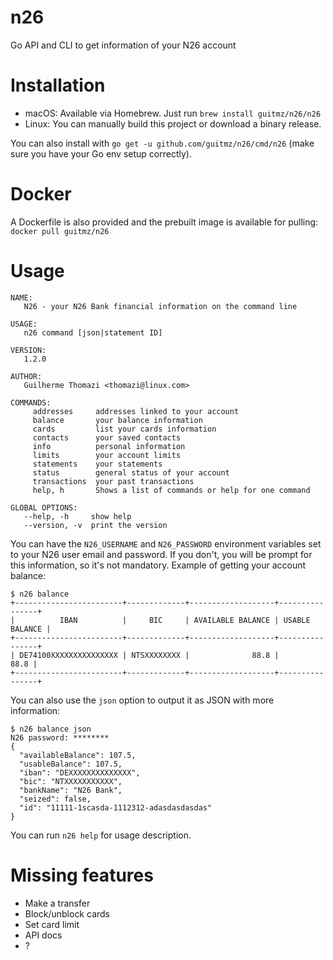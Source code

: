 # n26
Go API and CLI to get information of your N26 account

# Installation
- macOS: Available via Homebrew. Just run `brew install guitmz/n26/n26`
- Linux: You can manually build this project or download a binary release.

You can also install with `go get -u github.com/guitmz/n26/cmd/n26` (make sure you have your Go env setup correctly). 

# Docker
A Dockerfile is also provided and the prebuilt image is available for pulling: `docker pull guitmz/n26`

# Usage
```
NAME:
   N26 - your N26 Bank financial information on the command line

USAGE:
   n26 command [json|statement ID]

VERSION:
   1.2.0

AUTHOR:
   Guilherme Thomazi <thomazi@linux.com>

COMMANDS:
     addresses     addresses linked to your account
     balance       your balance information
     cards         list your cards information
     contacts      your saved contacts
     info          personal information
     limits        your account limits
     statements    your statements
     status        general status of your account
     transactions  your past transactions
     help, h       Shows a list of commands or help for one command

GLOBAL OPTIONS:
   --help, -h     show help
   --version, -v  print the version
```

You can have the `N26_USERNAME` and `N26_PASSWORD` environment variables set to your N26 user email and password. If you don't, you will be prompt for this information, so it's not mandatory.
Example of getting your account balance:
```
$ n26 balance
+------------------------+-------------+-------------------+----------------+
|          IBAN          |     BIC     | AVAILABLE BALANCE | USABLE BALANCE |
+------------------------+-------------+-------------------+----------------+
| DE74100XXXXXXXXXXXXXXX | NTSXXXXXXXX |              88.8 |           88.8 |
+------------------------+-------------+-------------------+----------------+
```

You can also use the `json` option to output it as JSON with more information:
```
$ n26 balance json
N26 password: ********
{
  "availableBalance": 107.5,
  "usableBalance": 107.5,
  "iban": "DEXXXXXXXXXXXXXX",
  "bic": "NTXXXXXXXXXXX",
  "bankName": "N26 Bank",
  "seized": false,
  "id": "11111-1scasda-1112312-adasdasdasdas"
}
```
You can run `n26 help` for usage description.

# Missing features
- Make a transfer
- Block/unblock cards
- Set card limit
- API docs
- ?
